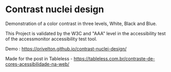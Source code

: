 # Contrast nuclei design
Demonstration of a color contrast in three levels, White, Black and Blue.

This Project is validated by the W3C and "AAA" level in the accessibility test of the accessmonitor accessibility test tool.

Demo : https://orivelton.github.io/contrast-nuclei-design/


Made for the post in Tableless - https://tableless.com.br/contraste-de-cores-acessibilidade-na-web/
